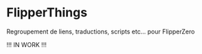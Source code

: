 # FlipperThings
Regroupement de liens, traductions, scripts etc... pour FlipperZero


!!! IN WORK !!!
